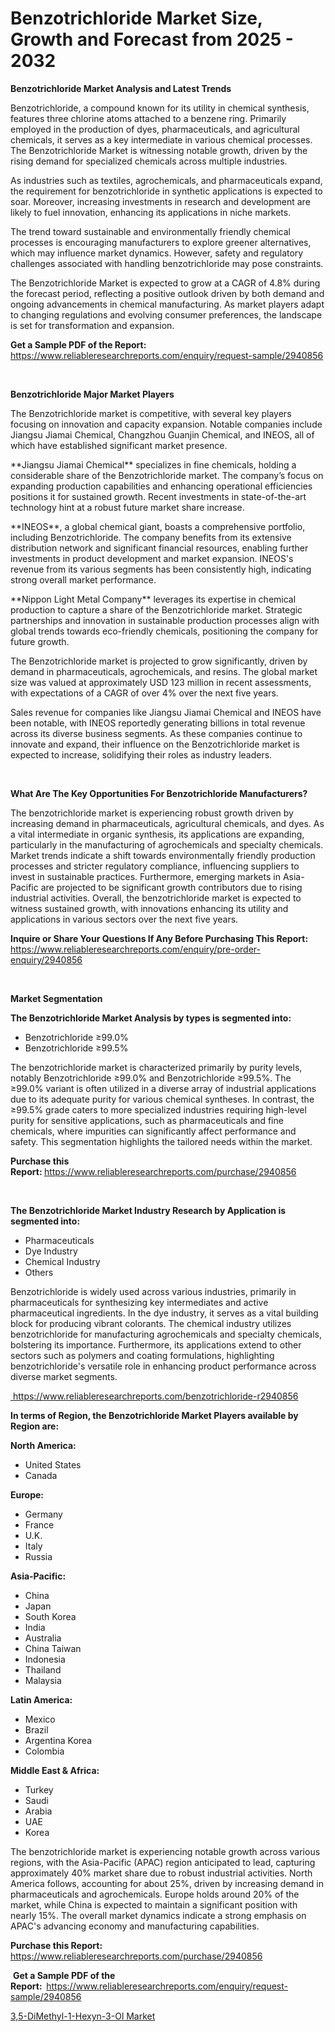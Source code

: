 <p><h1>Benzotrichloride Market Size, Growth and Forecast from 2025 - 2032</h1></p><p><strong>Benzotrichloride Market Analysis and Latest Trends</strong></p>
<p><p>Benzotrichloride, a compound known for its utility in chemical synthesis, features three chlorine atoms attached to a benzene ring. Primarily employed in the production of dyes, pharmaceuticals, and agricultural chemicals, it serves as a key intermediate in various chemical processes. The Benzotrichloride Market is witnessing notable growth, driven by the rising demand for specialized chemicals across multiple industries. </p><p>As industries such as textiles, agrochemicals, and pharmaceuticals expand, the requirement for benzotrichloride in synthetic applications is expected to soar. Moreover, increasing investments in research and development are likely to fuel innovation, enhancing its applications in niche markets. </p><p>The trend toward sustainable and environmentally friendly chemical processes is encouraging manufacturers to explore greener alternatives, which may influence market dynamics. However, safety and regulatory challenges associated with handling benzotrichloride may pose constraints. </p><p>The Benzotrichloride Market is expected to grow at a CAGR of 4.8% during the forecast period, reflecting a positive outlook driven by both demand and ongoing advancements in chemical manufacturing. As market players adapt to changing regulations and evolving consumer preferences, the landscape is set for transformation and expansion.</p></p>
<p><strong>Get a Sample PDF of the Report:&nbsp;</strong> <a href="https://www.reliableresearchreports.com/enquiry/request-sample/2940856?utm_campaign=2216&utm_medium=2&utm_source=Github&utm_content=ia&utm_term=15032025&utm_id=benzotrichloride">https://www.reliableresearchreports.com/enquiry/request-sample/2940856</a></p>
<p>&nbsp;</p>
<p><strong>Benzotrichloride Major Market Players</strong></p>
<p><p>The Benzotrichloride market is competitive, with several key players focusing on innovation and capacity expansion. Notable companies include Jiangsu Jiamai Chemical, Changzhou Guanjin Chemical, and INEOS, all of which have established significant market presence.</p><p>**Jiangsu Jiamai Chemical** specializes in fine chemicals, holding a considerable share of the Benzotrichloride market. The company’s focus on expanding production capabilities and enhancing operational efficiencies positions it for sustained growth. Recent investments in state-of-the-art technology hint at a robust future market share increase.</p><p>**INEOS**, a global chemical giant, boasts a comprehensive portfolio, including Benzotrichloride. The company benefits from its extensive distribution network and significant financial resources, enabling further investments in product development and market expansion. INEOS's revenue from its various segments has been consistently high, indicating strong overall market performance.</p><p>**Nippon Light Metal Company** leverages its expertise in chemical production to capture a share of the Benzotrichloride market. Strategic partnerships and innovation in sustainable production processes align with global trends towards eco-friendly chemicals, positioning the company for future growth.</p><p>The Benzotrichloride market is projected to grow significantly, driven by demand in pharmaceuticals, agrochemicals, and resins. The global market size was valued at approximately USD 123 million in recent assessments, with expectations of a CAGR of over 4% over the next five years. </p><p>Sales revenue for companies like Jiangsu Jiamai Chemical and INEOS have been notable, with INEOS reportedly generating billions in total revenue across its diverse business segments. As these companies continue to innovate and expand, their influence on the Benzotrichloride market is expected to increase, solidifying their roles as industry leaders.</p></p>
<p>&nbsp;</p>
<p><strong>What Are The Key Opportunities For Benzotrichloride Manufacturers?</strong></p>
<p><p>The benzotrichloride market is experiencing robust growth driven by increasing demand in pharmaceuticals, agricultural chemicals, and dyes. As a vital intermediate in organic synthesis, its applications are expanding, particularly in the manufacturing of agrochemicals and specialty chemicals. Market trends indicate a shift towards environmentally friendly production processes and stricter regulatory compliance, influencing suppliers to invest in sustainable practices. Furthermore, emerging markets in Asia-Pacific are projected to be significant growth contributors due to rising industrial activities. Overall, the benzotrichloride market is expected to witness sustained growth, with innovations enhancing its utility and applications in various sectors over the next five years.</p></p>
<p><strong>Inquire or Share Your Questions If Any Before Purchasing This Report:</strong> <a href="https://www.reliableresearchreports.com/enquiry/pre-order-enquiry/2940856?utm_campaign=2216&utm_medium=2&utm_source=Github&utm_content=ia&utm_term=15032025&utm_id=benzotrichloride">https://www.reliableresearchreports.com/enquiry/pre-order-enquiry/2940856</a></p>
<p>&nbsp;</p>
<p><strong>Market Segmentation</strong></p>
<p><strong>The Benzotrichloride Market Analysis by types is segmented into:</strong></p>
<p><ul><li>Benzotrichloride ≥99.0%</li><li>Benzotrichloride ≥99.5%</li></ul></p>
<p><p>The benzotrichloride market is characterized primarily by purity levels, notably Benzotrichloride ≥99.0% and Benzotrichloride ≥99.5%. The ≥99.0% variant is often utilized in a diverse array of industrial applications due to its adequate purity for various chemical syntheses. In contrast, the ≥99.5% grade caters to more specialized industries requiring high-level purity for sensitive applications, such as pharmaceuticals and fine chemicals, where impurities can significantly affect performance and safety. This segmentation highlights the tailored needs within the market.</p></p>
<p><strong>Purchase this Report:&nbsp;</strong><a href="https://www.reliableresearchreports.com/purchase/2940856?utm_campaign=2216&utm_medium=2&utm_source=Github&utm_content=ia&utm_term=15032025&utm_id=benzotrichloride">https://www.reliableresearchreports.com/purchase/2940856</a></p>
<p>&nbsp;</p>
<p><strong>The Benzotrichloride Market Industry Research by Application is segmented into:</strong></p>
<p><ul><li>Pharmaceuticals</li><li>Dye Industry</li><li>Chemical Industry</li><li>Others</li></ul></p>
<p><p>Benzotrichloride is widely used across various industries, primarily in pharmaceuticals for synthesizing key intermediates and active pharmaceutical ingredients. In the dye industry, it serves as a vital building block for producing vibrant colorants. The chemical industry utilizes benzotrichloride for manufacturing agrochemicals and specialty chemicals, bolstering its importance. Furthermore, its applications extend to other sectors such as polymers and coating formulations, highlighting benzotrichloride's versatile role in enhancing product performance across diverse market segments.</p></p>
<p><a href="https://www.reliableresearchreports.com/benzotrichloride-r2940856?utm_campaign=2216&utm_medium=2&utm_source=Github&utm_content=ia&utm_term=15032025&utm_id=benzotrichloride">&nbsp;https://www.reliableresearchreports.com/benzotrichloride-r2940856</a></p>
<p><strong>In terms of Region, the Benzotrichloride Market Players available by Region are:</strong></p>
<p>
    <p> <strong> North America: </strong>
        <ul>
            <li>United States</li>
            <li>Canada</li>
        </ul>
        </p> 
    <p> <strong> Europe: </strong>
        <ul>
            <li>Germany</li>
            <li>France</li>
            <li>U.K.</li>
            <li>Italy</li>
            <li>Russia</li>
        </ul>
        </p> 
    <p> <strong> Asia-Pacific: </strong>
        <ul>
            <li>China</li>
            <li>Japan</li>
            <li>South Korea</li>
            <li>India</li>
            <li>Australia</li>
            <li>China Taiwan</li>
            <li>Indonesia</li>
            <li>Thailand</li>
            <li>Malaysia</li>
        </ul>
        </p> 
    <p> <strong> Latin America: </strong>
        <ul>
            <li>Mexico</li>
            <li>Brazil</li>
            <li>Argentina Korea</li>
            <li>Colombia</li>
        </ul>
        </p> 
    <p> <strong> Middle East & Africa: </strong>
        <ul>
            <li>Turkey</li>
            <li>Saudi</li>
            <li>Arabia</li>
            <li>UAE</li>
            <li>Korea</li>
        </ul>
    </p>
    </p>
<p><p>The benzotrichloride market is experiencing notable growth across various regions, with the Asia-Pacific (APAC) region anticipated to lead, capturing approximately 40% market share due to robust industrial activities. North America follows, accounting for about 25%, driven by increasing demand in pharmaceuticals and agrochemicals. Europe holds around 20% of the market, while China is expected to maintain a significant position with nearly 15%. The overall market dynamics indicate a strong emphasis on APAC's advancing economy and manufacturing capabilities.</p></p>
<p><strong>Purchase this Report: </strong><a href="https://www.reliableresearchreports.com/purchase/2940856?utm_campaign=2216&utm_medium=2&utm_source=Github&utm_content=ia&utm_term=15032025&utm_id=benzotrichloride">https://www.reliableresearchreports.com/purchase/2940856</a></p>
<p>&nbsp;<strong>Get a Sample PDF of the Report:&nbsp;&nbsp;</strong><a href="https://www.reliableresearchreports.com/enquiry/request-sample/2940856?utm_campaign=2216&utm_medium=2&utm_source=Github&utm_content=ia&utm_term=15032025&utm_id=benzotrichloride">https://www.reliableresearchreports.com/enquiry/request-sample/2940856</a></p>
<p><strong></strong></p>
<p><p><a href="https://github.com/eleussabra/Market-Research-Report-List-1/blob/main/35-dimethyl-1-hexyn-3-ol-market.md?utm_campaign=2216&utm_medium=2&utm_source=Github&utm_content=ia&utm_term=15032025&utm_id=benzotrichloride">3,5-DiMethyl-1-Hexyn-3-Ol Market</a></p></p>